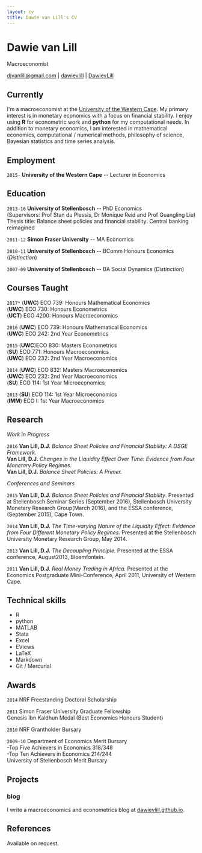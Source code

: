 ```yaml
---
layout: cv
title: Dawie van Lill's CV
---
```

# Dawie van Lill
Macroeconomist

<div id="webaddress">
<a href="mailto:djvanlill@gmail.com">djvanlill@gmail.com</a>
|
<i class="fa fa-github"></i> <a href="http://github.com/dawievlill">dawievlill</a>
|
<i class="fa fa-twitter"></i> <a href="http://twitter.com/DawievLill">DawievLill</a>
</div>


## Currently

I'm a macroeconomist at the [University of the Western Cape](http://www.uwc.ac.za/). My primary interest is in monetary economics with a focus on financial stability. I enjoy using **R** for econometric work and **python** for my computational needs. In addition to monetary economics, I am interested in mathematical economics, computational / numerical methods, philosophy of science, Bayesian statistics and time series analysis.

## Employment

`2015-`
__University of the Western Cape__ -- Lecturer in Economics

## Education

`2013-16`
__University of Stellenbosch__ -- PhD Economics  
(Supervisors: Prof Stan du Plessis, Dr Monique Reid and Prof Guangling Liu)  
Thesis title: Balance sheet policies and financial stability: Central banking reimagined   

`2011-12`
__Simon Fraser University__ -- MA Economics

`2010-11`
__University of Stellenbosch__ -- BComm Honours Economics (_Distinction_)

`2007-09`
__University of Stellenbosch__ -- BA Social Dynamics (_Distinction_)


## Courses Taught

`2017*`
(**UWC**) ECO 739: Honours Mathematical Economics  
(**UWC**) ECO 730: Honours Econometrics  
(**UCT**) ECO 4200: Honours Macroeconomics  


`2016`
(**UWC**) ECO 739: Honours Mathematical Economics  
(**UWC**) ECO 242: 2nd Year Econometrics    

`2015`
(**UWC**)ECO 830: Masters Econometrics  
(**SU**)  ECO 771: Honours Macroeconomics  
(**UWC**) ECO 232: 2nd Year Macroeconomics    

`2014`
(**UWC**) ECO 832: Masters Macroeconomics  
(**UWC**) ECO 232: 2nd Year Macroeconomics  
(**SU**)  ECO 114: 1st Year Microeconomics   

`2013`
(**SU**)  ECO 114: 1st Year Microeconomics  
(**IMM**) ECO I: 1st Year Macroeconomics    



## Research
*Work in Progress*

<!-- ### Journals -->


`2016`
**Van Lill, D.J.** *Balance Sheet Policies and Financial Stability: A DSGE Framework.*  
**Van Lill, D.J.** *Changes in the Liquidity Effect Over Time: Evidence from Four Monetary Policy Regimes.*  
**Van Lill, D.J.** *Balance Sheet Policies: A Primer.*

*Conferences and Seminars*

`2015`
**Van Lill, D.J.** *Balance Sheet Policies and Financial Stability*. Presented at Stellenbosch Seminar Series (September 2016), Stellenbosch University Monetary Research Group(March 2016), and the ESSA conference, (September 2015), Cape Town.

`2014`
**Van Lill, D.J.** *The Time-varying Nature of the Liquidity Effect: Evidence from Four Different Monetary Policy Regimes.* Presented at the Stellenbosch University Monetary Research Group, May 2014.

`2013`
**Van Lill, D.J.** *The Decoupling Principle.* Presented at the ESSA conference, August2013, Bloemfontein.

`2011`
**Van Lill, D.J.** *Real Money Trading in Africa.* Presented at the Economics Postgraduate Mini-Conference, April 2011, University of Western Cape.

## Technical skills

* R
* python
* MATLAB
* Stata
* Excel
* EViews
* LaTeX
* Markdown
* Git / Mercurial

## Awards

`2014`
NRF Freestanding Doctoral Scholarship

`2011`
Simon Fraser University Graduate Fellowship  
Genesis Ibn Kaldhun Medal (Best Economics Honours Student)

`2010`
NRF Grantholder Bursary

`2009-10`
Department of Economics Merit Bursary  
 -Top Five Achievers in Economics 318/348  
 -Top Ten Achievers in Economics 214/244  
University of Stellenbosch Merit Bursary

## Projects

### blog

I write a macroeconomics and econometrics blog at [dawievlill.github.io](https:dawievlill.github.io).

## References

Available on request.

<!-- ### Footer

Last updated: May 2013 -->
